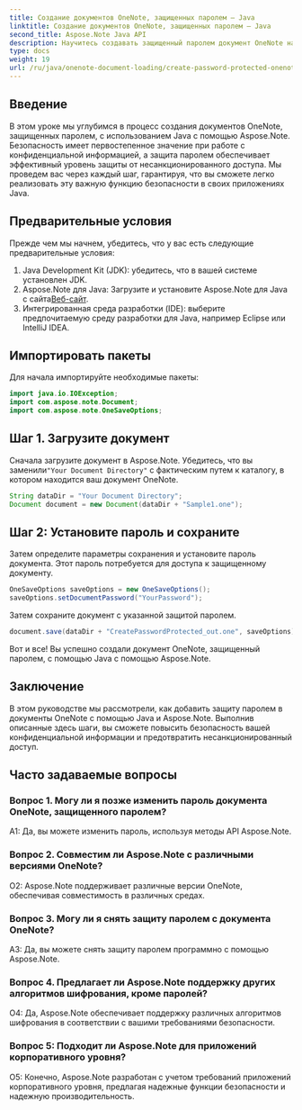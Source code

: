 ```yaml
---
title: Создание документов OneNote, защищенных паролем — Java
linktitle: Создание документов OneNote, защищенных паролем — Java
second_title: Aspose.Note Java API
description: Научитесь создавать защищенный паролем документ OneNote на Java с помощью Aspose.Note. Повысьте безопасность, следуя пошаговому руководству.
type: docs
weight: 19
url: /ru/java/onenote-document-loading/create-password-protected-onenote/
---
```

## Введение

В этом уроке мы углубимся в процесс создания документов OneNote, защищенных паролем, с использованием Java с помощью Aspose.Note. Безопасность имеет первостепенное значение при работе с конфиденциальной информацией, а защита паролем обеспечивает эффективный уровень защиты от несанкционированного доступа. Мы проведем вас через каждый шаг, гарантируя, что вы сможете легко реализовать эту важную функцию безопасности в своих приложениях Java.

## Предварительные условия

Прежде чем мы начнем, убедитесь, что у вас есть следующие предварительные условия:

1. Java Development Kit (JDK): убедитесь, что в вашей системе установлен JDK.
2. Aspose.Note для Java: Загрузите и установите Aspose.Note для Java с сайта[Веб-сайт](https://releases.aspose.com/note/java/).
3. Интегрированная среда разработки (IDE): выберите предпочитаемую среду разработки для Java, например Eclipse или IntelliJ IDEA.

## Импортировать пакеты

Для начала импортируйте необходимые пакеты:

```java
import java.io.IOException;
import com.aspose.note.Document;
import com.aspose.note.OneSaveOptions;
```

## Шаг 1. Загрузите документ

 Сначала загрузите документ в Aspose.Note. Убедитесь, что вы заменили`"Your Document Directory"` с фактическим путем к каталогу, в котором находится ваш документ OneNote.

```java
String dataDir = "Your Document Directory";
Document document = new Document(dataDir + "Sample1.one");
```

## Шаг 2: Установите пароль и сохраните

Затем определите параметры сохранения и установите пароль документа. Этот пароль потребуется для доступа к защищенному документу.

```java
OneSaveOptions saveOptions = new OneSaveOptions();
saveOptions.setDocumentPassword("YourPassword");
```

Затем сохраните документ с указанной защитой паролем.

```java
document.save(dataDir + "CreatePasswordProtected_out.one", saveOptions);
```

Вот и все! Вы успешно создали документ OneNote, защищенный паролем, с помощью Java с помощью Aspose.Note.

## Заключение

В этом руководстве мы рассмотрели, как добавить защиту паролем в документы OneNote с помощью Java и Aspose.Note. Выполнив описанные здесь шаги, вы сможете повысить безопасность вашей конфиденциальной информации и предотвратить несанкционированный доступ.

## Часто задаваемые вопросы

### Вопрос 1. Могу ли я позже изменить пароль документа OneNote, защищенного паролем?

A1: Да, вы можете изменить пароль, используя методы API Aspose.Note.

### Вопрос 2. Совместим ли Aspose.Note с различными версиями OneNote?

О2: Aspose.Note поддерживает различные версии OneNote, обеспечивая совместимость в различных средах.

### Вопрос 3. Могу ли я снять защиту паролем с документа OneNote?

A3: Да, вы можете снять защиту паролем программно с помощью Aspose.Note.

### Вопрос 4. Предлагает ли Aspose.Note поддержку других алгоритмов шифрования, кроме паролей?

О4: Да, Aspose.Note обеспечивает поддержку различных алгоритмов шифрования в соответствии с вашими требованиями безопасности.

### Вопрос 5: Подходит ли Aspose.Note для приложений корпоративного уровня?

О5: Конечно, Aspose.Note разработан с учетом требований приложений корпоративного уровня, предлагая надежные функции безопасности и надежную производительность.